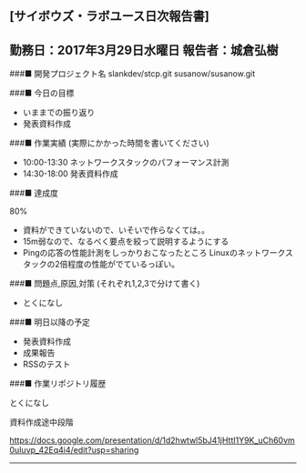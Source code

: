 

[サイボウズ・ラボユース日次報告書]
---------------------------------------------------------------------------
勤務日：2017年3月29日水曜日
報告者：城倉弘樹
---------------------------------------------------------------------------
###■ 開発プロジェクト名
slankdev/stcp.git
susanow/susanow.git


###■ 今日の目標

- いままでの振り返り
- 発表資料作成


###■ 作業実績 (実際にかかった時間を書いてください)

- 10:00-13:30 ネットワークスタックのパフォーマンス計測
- 14:30-18:00 発表資料作成


###■ 達成度

80%

- 資料ができていないので、いそいで作らなくては。。
- 15m弱なので、なるべく要点を絞って説明するようにする
- Pingの応答の性能計測をしっかりおこなったところ
  Linuxのネットワークスタックの2倍程度の性能がでているっぽい。


###■ 問題点,原因,対策 (それぞれ1,2,3で分けて書く)

- とくになし


###■ 明日以降の予定

- 発表資料作成
- 成果報告
- RSSのテスト


###■ 作業リポジトリ履歴

とくになし

資料作成途中段階

https://docs.google.com/presentation/d/1d2hwtwl5bJ41jHttI1Y9K_uCh60vm0uIuvp_42Eq4i4/edit?usp=sharing

---------------------------------------------------------------------------



